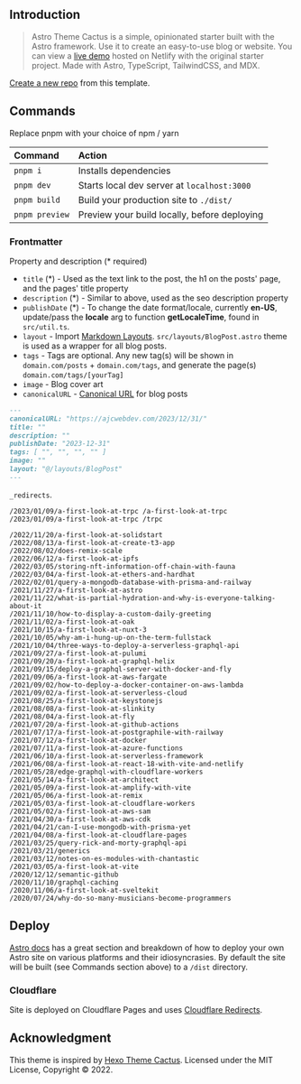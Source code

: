 ## Introduction

> Astro Theme Cactus is a simple, opinionated starter built with the Astro framework. Use it to create an easy-to-use blog or website. You can view a [live demo](https://astro-theme-cactus.netlify.app/) hosted on Netlify with the original starter project. Made with Astro, TypeScript, TailwindCSS, and MDX.

[Create a new repo](https://github.com/chrismwilliams/astro-theme-cactus/generate) from this template.

## Commands

Replace pnpm with your choice of npm / yarn

| Command        | Action                                       |
| :------------- | :------------------------------------------- |
| `pnpm i`       | Installs dependencies                        |
| `pnpm dev`     | Starts local dev server at `localhost:3000`  |
| `pnpm build`   | Build your production site to `./dist/`      |
| `pnpm preview` | Preview your build locally, before deploying |

### Frontmatter

Property and description (* required)

- `title` (*) - Used as the text link to the post, the h1 on the posts' page, and the pages' title property
- `description` (*) - Similar to above, used as the seo description property
- `publishDate` (*) - To change the date format/locale, currently **en-US**, update/pass the **locale** arg to function **getLocaleTime**, found in `src/util.ts`.
- `layout` - Import [Markdown Layouts](https://docs.astro.build/en/core-concepts/layouts/#markdown-layouts). `src/layouts/BlogPost.astro` theme is used as a wrapper for all blog posts.
- `tags` - Tags are optional. Any new tag(s) will be shown in `domain.com/posts` + `domain.com/tags`, and generate the page(s) `domain.com/tags/[yourTag]`
- `image` - Blog cover art
- `canonicalURL` - [Canonical URL](https://developers.google.com/search/docs/crawling-indexing/consolidate-duplicate-urls) for blog posts

```markdown
---
canonicalURL: "https://ajcwebdev.com/2023/12/31/"
title: ""
description: ""
publishDate: "2023-12-31"
tags: [ "", "", "", "" ]
image: ""
layout: "@/layouts/BlogPost"
---
```

`_redirects`.

```
/2023/01/09/a-first-look-at-trpc /a-first-look-at-trpc
/2023/01/09/a-first-look-at-trpc /trpc

/2022/11/20/a-first-look-at-solidstart
/2022/08/13/a-first-look-at-create-t3-app
/2022/08/02/does-remix-scale
/2022/06/12/a-first-look-at-ipfs
/2022/03/05/storing-nft-information-off-chain-with-fauna
/2022/03/04/a-first-look-at-ethers-and-hardhat
/2022/02/01/query-a-mongodb-database-with-prisma-and-railway
/2021/11/27/a-first-look-at-astro
/2021/11/22/what-is-partial-hydration-and-why-is-everyone-talking-about-it
/2021/11/10/how-to-display-a-custom-daily-greeting
/2021/11/02/a-first-look-at-oak
/2021/10/15/a-first-look-at-nuxt-3
/2021/10/05/why-am-i-hung-up-on-the-term-fullstack
/2021/10/04/three-ways-to-deploy-a-serverless-graphql-api
/2021/09/27/a-first-look-at-pulumi
/2021/09/20/a-first-look-at-graphql-helix
/2021/09/15/deploy-a-graphql-server-with-docker-and-fly
/2021/09/06/a-first-look-at-aws-fargate
/2021/09/02/how-to-deploy-a-docker-container-on-aws-lambda
/2021/09/02/a-first-look-at-serverless-cloud
/2021/08/25/a-first-look-at-keystonejs
/2021/08/08/a-first-look-at-slinkity
/2021/08/04/a-first-look-at-fly
/2021/07/20/a-first-look-at-github-actions
/2021/07/17/a-first-look-at-postgraphile-with-railway
/2021/07/12/a-first-look-at-docker
/2021/07/11/a-first-look-at-azure-functions
/2021/06/10/a-first-look-at-serverless-framework
/2021/06/08/a-first-look-at-react-18-with-vite-and-netlify
/2021/05/28/edge-graphql-with-cloudflare-workers
/2021/05/14/a-first-look-at-architect
/2021/05/09/a-first-look-at-amplify-with-vite
/2021/05/06/a-first-look-at-remix
/2021/05/03/a-first-look-at-cloudflare-workers
/2021/05/02/a-first-look-at-aws-sam
/2021/04/30/a-first-look-at-aws-cdk
/2021/04/21/can-I-use-mongodb-with-prisma-yet
/2021/04/08/a-first-look-at-cloudflare-pages
/2021/03/25/query-rick-and-morty-graphql-api
/2021/03/21/generics
/2021/03/12/notes-on-es-modules-with-chantastic
/2021/03/05/a-first-look-at-vite
/2020/12/12/semantic-github
/2020/11/10/graphql-caching
/2020/11/06/a-first-look-at-sveltekit
/2020/07/24/why-do-so-many-musicians-become-programmers
```

## Deploy

[Astro docs](https://docs.astro.build/en/guides/deploy/) has a great section and breakdown of how to deploy your own Astro site on various platforms and their idiosyncrasies. By default the site will be built (see Commands section above) to a `/dist` directory.

### Cloudflare

Site is deployed on Cloudflare Pages and uses [Cloudflare Redirects](https://developers.cloudflare.com/pages/platform/redirects/).

## Acknowledgment

This theme is inspired by [Hexo Theme Cactus](https://github.com/probberechts/hexo-theme-cactus). Licensed under the MIT License, Copyright © 2022.